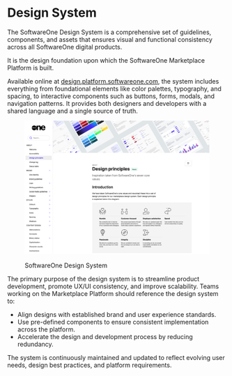 # Design System

The SoftwareOne Design System is a comprehensive set of guidelines, components, and assets that ensures visual and functional consistency across all SoftwareOne digital products.&#x20;

It is the design foundation upon which the SoftwareOne Marketplace Platform is built.&#x20;

Available online at [design.platform.softwareone.com](https://design.platform.softwareone.com/1233aa9e6/p/521ab9-softwareone-design-system), the system includes everything from foundational elements like color palettes, typography, and spacing, to interactive components such as buttons, forms, modals, and navigation patterns. It provides both designers and developers with a shared language and a single source of truth.

<figure><img src=".gitbook/assets/image (8).png" alt=""><figcaption><p>SoftwareOne Design System</p></figcaption></figure>

The primary purpose of the design system is to streamline product development, promote UX/UI consistency, and improve scalability. Teams working on the Marketplace Platform should reference the design system to:

* Align designs with established brand and user experience standards.
* Use pre-defined components to ensure consistent implementation across the platform.
* Accelerate the design and development process by reducing redundancy.

The system is continuously maintained and updated to reflect evolving user needs, design best practices, and platform requirements.
